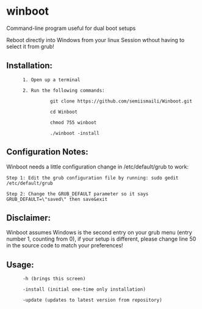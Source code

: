 # winboot
Command-line program useful for dual boot setups

Reboot directly into Windows from your linux Session wthout having to select it from grub!

Installation:
-
          1. Open up a terminal 
          
          2. Run the following commands:
                    
                    git clone https://github.com/semiismaili/Winboot.git
                    
                    cd Winboot
                    
                    chmod 755 winboot
                    
                    ./winboot -install
                    

Configuration Notes:
-
Winboot needs a little configuration change in /etc/default/grub to work:


    Step 1: Edit the grub configuration file by running: sudo gedit /etc/default/grub

    Step 2: Change the GRUB_DEFAULT parameter so it says GRUB_DEFAULT=\"saved\" then save&exit

Disclaimer: 
-
  Winboot assumes Windows is the second entry on your grub menu (entry number 1, counting from 0), 
 if your setup is different, please change line 50 in the source code to match your preferences! 

Usage:
-

          -h (brings this screen)
          
          -install (initial one-time only installation)
          
          -update (updates to latest version from repository)



